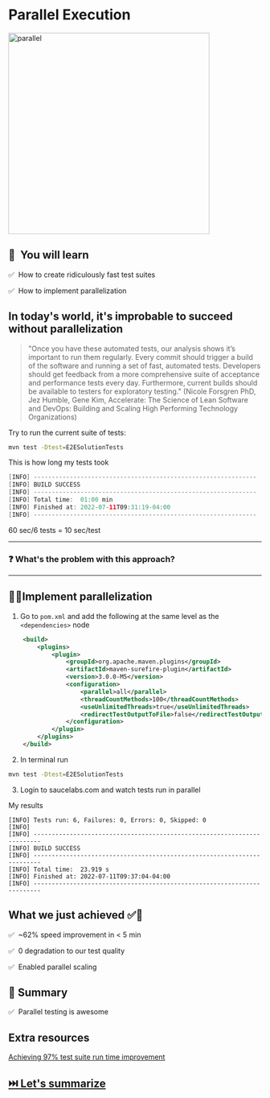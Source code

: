# Parallel Execution

<img src="https://media.giphy.com/media/3oAt1NNFH378qnqPKM/giphy.gif" alt="parallel" width="400"/>

## 🧠 &nbsp;You will learn

✅ &nbsp;How to create ridiculously fast test suites

✅ &nbsp;How to implement parallelization

## In today's world, it's improbable to succeed without parallelization

> "Once you have these automated tests, our analysis shows it’s important to run them regularly. Every commit should trigger a build of the software and running a set of fast, automated tests. Developers should get feedback from a more comprehensive suite of acceptance and performance tests every day. Furthermore, current builds should be available to testers for exploratory testing." (Nicole Forsgren PhD, Jez Humble, Gene Kim, Accelerate: The Science of Lean Software and DevOps: Building and Scaling High Performing Technology Organizations)

Try to run the current suite of tests:

```bash
mvn test -Dtest=E2ESolutionTests
```

This is how long my tests took

```java
[INFO] --------------------------------------------------------------
[INFO] BUILD SUCCESS
[INFO] --------------------------------------------------------------
[INFO] Total time:  01:00 min
[INFO] Finished at: 2022-07-11T09:31:19-04:00
[INFO] --------------------------------------------------------------
```

60 sec/6 tests = 10 sec/test

---

### ❓&nbsp;What's the problem with this approach?

---

## 🏋️‍♀Implement parallelization

1. Go to `pom.xml` and add the following at the same level as the `<dependencies>` node

```xml
    <build>
        <plugins>
            <plugin>
                <groupId>org.apache.maven.plugins</groupId>
                <artifactId>maven-surefire-plugin</artifactId>
                <version>3.0.0-M5</version>
                <configuration>
                    <parallel>all</parallel>
                    <threadCountMethods>100</threadCountMethods>
                    <useUnlimitedThreads>true</useUnlimitedThreads>
                    <redirectTestOutputToFile>false</redirectTestOutputToFile>
                </configuration>
            </plugin>
        </plugins>
    </build>
```

2. In terminal run

```bash
mvn test -Dtest=E2ESolutionTests
```

3. Login to saucelabs.com and watch tests run in parallel

My results

```
[INFO] Tests run: 6, Failures: 0, Errors: 0, Skipped: 0
[INFO]
[INFO] ------------------------------------------------------------------------
[INFO] BUILD SUCCESS
[INFO] ------------------------------------------------------------------------
[INFO] Total time:  23.919 s
[INFO] Finished at: 2022-07-11T09:37:04-04:00
[INFO] ------------------------------------------------------------------------
```

## What we just achieved ✅💪

✅ &nbsp;~62% speed improvement in < 5 min

✅ &nbsp;0 degradation to our test quality

✅ &nbsp;Enabled parallel scaling

## 📝&nbsp;Summary

✅ &nbsp;Parallel testing is awesome

## Extra resources

[Achieving 97% test suite run time improvement](https://devops.com/4-steps-to-achieve-a-66-reduction-in-test-run-time/)

## [⏭️&nbsp;Let's summarize](CONCLUSIONS.MD)
